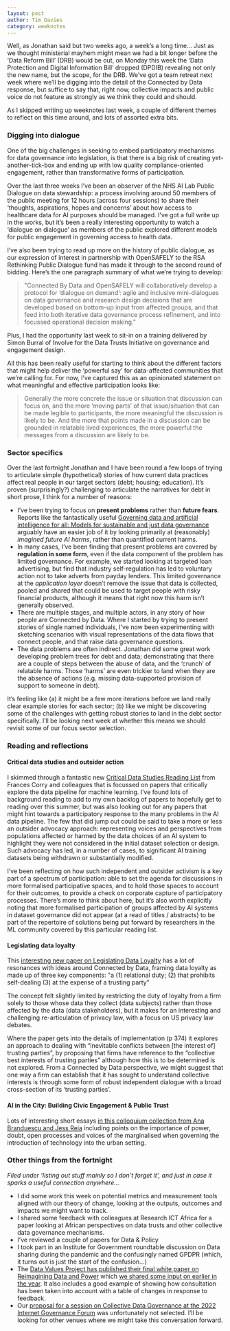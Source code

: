 ```yaml
---
layout: post
author: Tim Davies
category: weeknotes
---
```


Well, as Jonathan said but two weeks ago, a week’s a long time… Just as we thought ministerial mayhem might mean we had a bit longer before the ‘Data Reform Bill’ (DRB) would be out, on Monday this week the ‘Data Protection and Digital Information Bill’ dropped (DPDIB) revealing not only the new name, but the scope, for the DRB. We’ve got a team retreat next week where we’ll be digging into the detail of the Connected by Data response, but suffice to say that, right now, collective impacts and public voice do not feature as strongly as we think they could and should. 

As I skipped writing up weeknotes last week, a couple of different themes to reflect on this time around, and lots of assorted extra bits. 


### Digging into dialogue

One of the big challenges in seeking to embed participatory mechanisms for data governance into legislation, is that there is a big risk of creating yet-another-tick-box and ending up with low quality compliance-oriented engagement, rather than transformative forms of participation. 

Over the last three weeks I’ve been an observer of the NHS AI Lab Public Dialogue on data stewardship: a process involving around 50 members of the public meeting for 12 hours (across four sessions) to share their ‘thoughts, aspirations, hopes and concerns’ about how access to healthcare data for AI purposes should be managed. I’ve got a full write up in the works, but it’s been a really interesting opportunity to watch a ‘dialogue on dialogue’ as members of the public explored different models for public engagement in governing access to health data. 

I’ve also been trying to read up more on the history of public dialogue, as our expression of interest in partnership with OpenSAFELY to the RSA Rethinking Public Dialogue fund has made it through to the second round of bidding. Here’s the one paragraph summary of what we’re trying to develop:

> "Connected By Data and OpenSAFELY will collaboratively develop a protocol for ‘dialogue on demand’: agile and inclusive mini-dialogues on data governance and research design decisions that are developed based on bottom-up input from affected groups, and that feed into both iterative data governance process refinement, and into focussed operational decision making."

Plus, I had the opportunity last week to sit-in on a training delivered by Simon Burral of Involve for the Data Trusts Initiative on governance and engagement design. 

All this has been really useful for starting to think about the different factors that might help deliver the ‘powerful say’ for data-affected communities that we’re calling for. For now, I’ve captured this as an opinionated statement on what meaningful and effective participation looks like: 

> Generally the more concrete the issue or situation that discussion can focus on, and the more ‘moving parts’ of that issue/situation that can be made legible to participants, the more meaningful the discussion is likely to be. And the more that points made in a discussion can be grounded in relatable lived experiences, the more powerful the messages from a discussion are likely to be. 


### Sector specifics

Over the last fortnight Jonathan and I have been round a few loops of trying to articulate simple (hypothetical) stories of how current data practices affect real people in our target sectors (debt; housing; education). It’s proven (surprisingly?) challenging to articulate the narratives for debt in short prose, I think for a number of reasons:


* I’ve been trying to focus on **present problems** rather than **future fears**. Reports like the fantastically useful [Governing data and artificial intelligence for all: Models for sustainable and just data governance](https://www.europarl.europa.eu/stoa/en/document/EPRS_STU(2022)729533) arguably have an easier job of it by looking primarily at (reasonably) _imagined future AI harms_, rather than quantified current harms. 
* In many cases, I’ve been finding that present problems are covered by **regulation in some form**, even if the data component of the problem has limited governance. For example, we started looking at targeted loan advertising, but find that industry self-regulation has led to voluntary action not to take adverts from payday lenders. This limited governance at the _application layer_ doesn’t remove the issue that data is collected, pooled and shared that could be used to target people with risky financial products, although it means that right now this harm isn’t generally observed.  
* There are multiple stages, and multiple actors, in any story of how people are Connected by Data. Where I started by trying to present stories of single named individuals, I’ve now been experimenting with sketching scenarios with visual representations of the data flows that connect people, and that raise data governance questions. 
* The data problems are often indirect. Jonathan did some great work developing problem trees for debt and data; demonstrating that there are a couple of steps between the abuse of data, and the ‘crunch’ of relatable harms. Those ‘harms’ are even trickier to land when they are the absence of actions (e.g. missing data-supported provision of support to someone in debt). 

It’s feeling like (a) it might be a few more iterations before we land really clear example stories for each sector; (b) like we might be discovering some of the challenges with getting robust stories to land in the debt sector specifically. I’ll be looking next week at whether this means we should revisit some of our focus sector selection. 


### Reading and reflections


#### Critical data studies and outsider action

I skimmed through a fantastic new [Critical Data Studies Reading List](https://knowingmachines.org/reading-list) from Frances Corry and colleagues that is focussed on papers that critically explore the data pipeline for machine learning. I’ve found lots of background reading to add to my own backlog of papers to hopefully get to reading over this summer, but was also looking out for any papers that might hint towards a participatory response to the many problems in the AI data pipeline. The few that did jump out could be said to take a more or less an outsider advocacy approach: representing voices and perspectives from populations affected or harmed by the data choices of an AI system to highlight they were not considered in the initial dataset selection or design. Such advocacy has led, in a number of cases, to significant AI training datasets being withdrawn or substantially modified. 

I’ve been reflecting on how such independent and outsider activism is a key part of a spectrum of participation: able to set the agenda for discussions in more formalised participative spaces, and to hold those spaces to account for their outcomes, to provide a check on corporate capture of participatory processes. There’s more to think about here, but it’s also worth explicitly noting that more formalised participation of groups affected by AI systems in dataset governance did not appear (at a read of titles / abstracts) to be part of the repertoire of solutions being put forward by researchers in the ML community covered by this particular reading list. 


#### Legislating data loyalty

This [interesting new paper on Legislating Data Loyalty](https://papers.ssrn.com/sol3/papers.cfm?abstract_id=4131523) has a lot of resonances with ideas around Connected by Data, framing data loyalty as made up of three key components: "a (1) relational duty; (2) that prohibits self-dealing (3) at the expense of a trusting party"

The concept felt slightly limited by restricting the duty of loyalty from a firm solely to those whose data they collect (data subjects) rather than those affected by the data (data stakeholders), but it makes for an interesting and challenging re-articulation of privacy law, with a focus on US privacy law debates.

Where the paper gets into the details of implementation (p 374) it explores an approach to dealing with “inevitable conflicts between [the interest of] trusting parties”, by proposing that firms have reference to the “collective best interests of trusting parties” although how this is to be determined is not explored. From a Connected by Data perspective, we might suggest that one way a firm can establish that it has sought to understand collective interests is through some form of robust independent dialogue with a broad cross-section of its ‘trusting parties’. 


#### AI in the City: Building Civic Engagement & Public Trust

Lots of interesting short essays [in this colloquium collection from Ana Branduescu and Jess Reia](https://www.mcgill.ca/centre-montreal/projects/completed-projects/ai-city) including points on the importance of power, doubt, open processes and voices of the marginalised when governing the introduction of technology into the urban setting. 


### Other things from the fortnight

_Filed under 'listing out stuff mainly so I don’t forget it', and just in case it sparks a useful connection anywhere…_

* I did some work this week on potential metrics and measurement tools aligned with our theory of change, looking at the outputs, outcomes and impacts we might want to track.  
* I shared some feedback with colleagues at Research ICT Africa for a paper looking at African perspectives on data trusts and other collective data governance mechanisms. 
* I’ve reviewed a couple of papers for Data & Policy
* I took part in an Institute for Government roundtable discussion on Data sharing during the pandemic and the confusingly named GPDPR (which, it turns out is just the start of the confusion…) 
* The [Data Values Project has published their final white paper on Reimagining Data and Power](https://www.data4sdgs.org/reimagining-data-and-power-roadmap-putting-values-heart-data-0) which [we shared some input on earlier in the year](https://connectedbydata.org/resources/reimagining-data-and-power-consultation-response). It also includes a good example of showing how consultation has been taken into account with a table of changes in response to feedback.  
* Our [proposal for a session on Collective Data Governance at the 2022 Internet Governance Forum](https://docs.google.com/document/d/1BKFDOlYB103PBiu9REC-EwCv9JkXicxP9_nfwkXok-Y/edit#) was unfortunately not selected. I’ll be looking for other venues where we might take this conversation forward. 